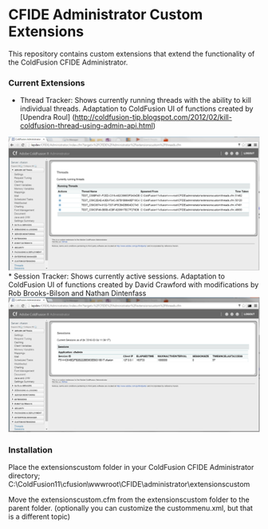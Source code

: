 # CFIDE Administrator Custom Extensions
This repository contains custom extensions that extend the functionality of the ColdFusion CFIDE Administrator.

### Current Extensions
* Thread Tracker: Shows currently running threads with the ability to kill individual threads.  Adaptation to ColdFusion UI of functions created by [Upendra Roul] (http://coldfusion-tip.blogspot.com/2012/02/kill-coldfusion-thread-using-admin-api.html)
<img src="images/threads.png">
* Session Tracker: Shows currently active sessions. Adaptation to ColdFusion UI of functions created by David Crawford <dcrawford@acteksoft.com> with modifications by  Rob Brooks-Bilson <rbils@amkor.com> and Nathan Dintenfass
<img src="images/sessions.png">

### Installation 
Place the extensionscustom folder in your ColdFusion CFIDE Administrator directory; C:\ColdFusion11\cfusion\wwwroot\CFIDE\administrator\extensionscustom

Move the extensionscustom.cfm from the extensionscustom folder to the parent folder.
(optionally you can customize the custommenu.xml, but that is a different topic)